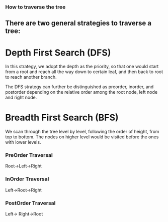 ### How to traverse the tree
## There are two general strategies to traverse a tree:

# Depth First Search (DFS)

In this strategy, we adopt the depth as the priority, so that one would start from a root and reach all the way down to certain leaf, and then back to root to reach another branch.

The DFS strategy can further be distinguished as preorder, inorder, and postorder depending on the relative order among the root node, left node and right node.

# Breadth First Search (BFS)

We scan through the tree level by level, following the order of height, from top to bottom. The nodes on higher level would be visited before the ones with lower levels.


### PreOrder Traversal
Root->Left->Right

### InOrder Traversal
Left->Root->Right

### PostOrder Traversal
Left-> Right->Root
